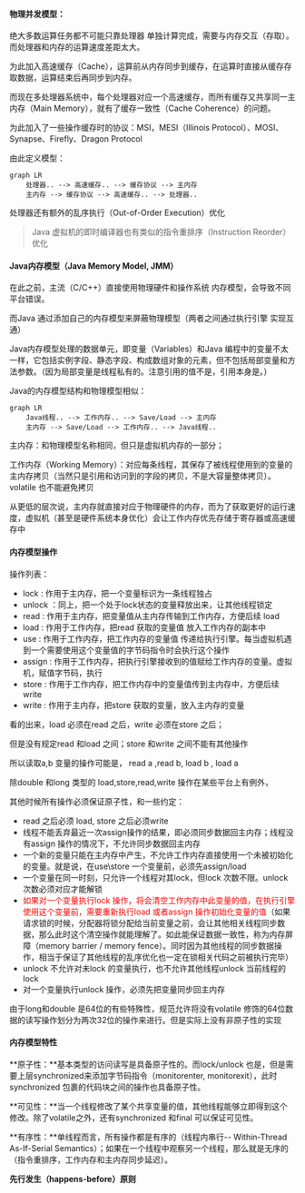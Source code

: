 ####  **物理并发模型**： 

绝大多数运算任务都不可能只靠处理器 单独计算完成，需要与内存交互（存取）。而处理器和内存的运算速度差距太大。

为此加入高速缓存（Cache），运算前从内存同步到缓存，在运算时直接从缓存存取数据，运算结束后再同步到内存。

而现在多处理器系统中，每个处理器对应一个高速缓存，而所有缓存又共享同一主内存（Main Memory），就有了缓存一致性（Cache Coherence）的问题。

为此加入了一些操作缓存时的协议：MSI，MESI（Illinois Protocol）、MOSI、Synapse、Firefly、Dragon Protocol



由此定义模型：

```mermaid
graph LR
    处理器.. --> 高速缓存.. --> 缓存协议 --> 主内存
    主内存 --> 缓存协议 --> 高速缓存.. --> 处理器..
```

处理器还有额外的乱序执行（Out-of-Order Execution）优化

> Java 虚拟机的即时编译器也有类似的指令重排序（Instruction Reorder）优化

#### **Java内存模型（Java Memory Model, JMM）**

在此之前，主流（C/C++）直接使用物理硬件和操作系统 内存模型，会导致不同平台错误。

而Java 通过添加自己的内存模型来屏蔽物理模型（两者之间通过执行引擎 实现互通）

Java内存模型处理的数据单元，即变量（Variables）和Java 编程中的变量不太一样，它包括实例字段、静态字段、构成数组对象的元素，但不包括局部变量和方法参数。（因为局部变量是线程私有的。注意引用的值不是，引用本身是。）

Java的内存模型结构和物理模型相似：

```mermaid
graph LR
    Java线程.. --> 工作内存.. --> Save/Load --> 主内存
    主内存 --> Save/Load --> 工作内存.. --> Java线程..
```

主内存：和物理模型名称相同，但只是虚拟机内存的一部分；

工作内存（Working Memory）：对应每条线程，其保存了被线程使用到的变量的主内存拷贝（当然只是引用和访问到的字段的拷贝，不是大容量整体拷贝）。volatile 也不能避免拷贝



从更低的层次说，主内存就直接对应于物理硬件的内存，而为了获取更好的运行速度，虚拟机（甚至是硬件系统本身优化）会让工作内存优先存储于寄存器或高速缓存中



#### **内存模型操作**

操作列表：

- lock : 作用于主内存，把一个变量标识为一条线程独占
- unlock ：同上，把一个处于lock状态的变量释放出来，让其他线程锁定
- read : 作用于主内存，把变量值从主内存传输到工作内存，方便后续 load
- load : 作用于工作内存，把read 获取的变量值 放入工作内存的副本中
- use : 作用于工作内存，把工作内存的变量值 传递给执行引擎。每当虚拟机遇到一个需要使用这个变量值的字节码指令时会执行这个操作
- assign : 作用于工作内存，把执行引擎接收到的值赋给工作内存的变量。虚拟机，赋值字节码，执行
- store : 作用于工作内存，把工作内存中的变量值传到主内存中，方便后续write
- write : 作用于主内存，把store 获取的变量，放入主内存的变量

看的出来，load 必须在read 之后，write 必须在store 之后；

但是没有规定read  和load 之间；store 和write 之间不能有其他操作

所以读取a,b 变量的操作可能是， read a ,read b, load b , load a



除double 和long 类型的 load,store,read,write 操作在某些平台上有例外，

其他时候所有操作必须保证原子性，和一些约定：

- read 之后必须 load,  store 之后必须write
- 线程不能丢弃最近一次assign操作的结果，即必须同步数据回主内存；线程没有assign 操作的情况下，不允许同步数据回主内存
- 一个新的变量只能在主内存中产生，不允许工作内存直接使用一个未被初始化的变量。就是说，在use\store 一个变量前，必须先assign/load 
- 一个变量在同一时刻，只允许一个线程对其lock，但lock 次数不限。unlock 次数必须对应才能解锁
- <font color=red>如果对一个变量执行lock 操作，将会清空工作内存中此变量的值，在执行引擎使用这个变量前，需要重新执行load 或者assign 操作初始化变量的值</font>（如果请求锁的时候，分配器将锁分配给当前变量之前，会让其他相关线程同步数据，那么此时这个清空操作就能理解了。如此能保证数据一致性，称为内存屏障（memory barrier / memory fence）。同时因为其他线程的同步数据操作，相当于保证了其他线程的乱序优化也一定在锁相关代码之前被执行完毕）
- unlock 不允许对未lock 的变量执行，也不允许其他线程unlock 当前线程的lock
- 对一个变量执行unlock 操作，必须先把变量同步回主内存



由于long和double 是64位的有些特殊性，规范允许将没有volatile 修饰的64位数据的读写操作划分为两次32位的操作来进行。但是实际上没有非原子性的实现



#### 内存模型特性

**原子性：**基本类型的访问读写是具备原子性的。而lock/unlock 也是，但是需要上层synchronized来添加字节码指令（monitorenter, monitorexit），此时synchronized 包裹的代码块之间的操作也具备原子性。

**可见性：**当一个线程修改了某个共享变量的值，其他线程能够立即得到这个修改。除了volatile之外，还有synchronized 和final 可以保证可见性。

**有序性：**单线程而言，所有操作都是有序的（线程内串行-- Within-Thread As-If-Serial Semantics）；如果在一个线程中观察另一个线程，那么就是无序的（指令重排序，工作内存和主内存同步延迟）。



**先行发生（happens-before）原则**

